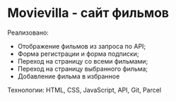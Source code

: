 # Movievilla - сайт фильмов

Реализовано:
- Отображение фильмов из запроса по API;
- Форма регистрации и форма подписки;
- Переход на страницу со всеми фильмами;
- Переход на страницу выбранного фильма;
- Добавление фильма в избранное

Технологии: HTML, CSS, JavaScript, API, Git, Parcel
